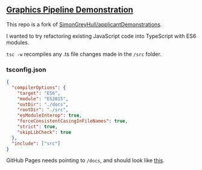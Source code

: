 
## [Graphics Pipeline Demonstration](https://eeoooue.github.io/applicantDemonstrations/)

This repo is a fork of [SimonGreyHull/applicantDemonstrations](https://github.com/SimonGreyHull/applicantDemonstrations).

I wanted to try refactoring existing JavaScript code into TypeScript with ES6 modules.

```tsc -w``` recompiles any .ts file changes made in the ```/src``` folder.

### tsconfig.json

```json
{
  "compilerOptions": {
    "target": "ES6",
    "module": "ES2015",
    "outDir": "./docs",
    "rootDir": "./src",
    "esModuleInterop": true,
    "forceConsistentCasingInFileNames": true,        
    "strict": true,                                
    "skipLibCheck": true                                 
  },
  "include": ["src"]
}
```

GitHub Pages needs pointing to ```/docs```, and should look like [this](https://eeoooue.github.io/applicantDemonstrations/).

